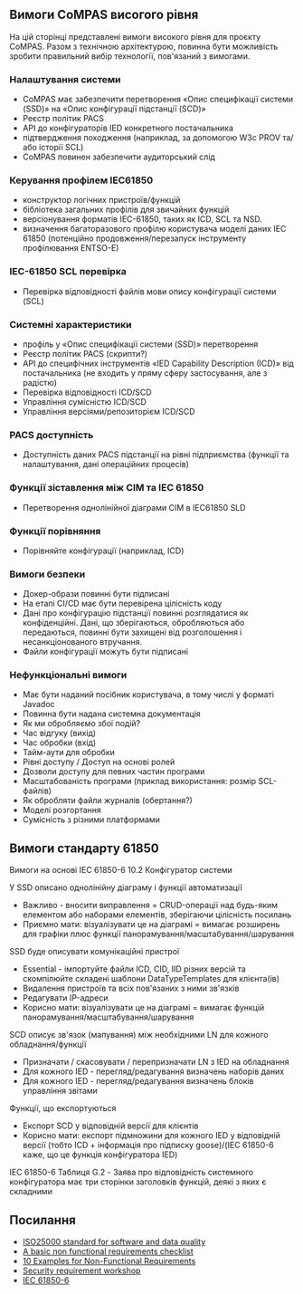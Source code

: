 <!--
SPDX-FileCopyrightText: 2021 Alliander N.V.

SPDX-License-Identifier: CC-BY-4.0
-->

## Вимоги CoMPAS висогого рівня

На цій сторінці представлені вимоги високого рівня для проєкту CoMPAS.
Разом з технічною архітектурою, повинна бути можливість зробити правильний вибір технології, пов'язаний з вимогами.

### Налаштування системи
 - CoMPAS має забезпечити перетворення «Опис специфікації системи (SSD)» на «Опис конфігурації підстанції (SCD)»
 - Реєстр політик PACS 
 - API до конфігураторів IED конкретного постачальника
 - підтвердження походження (наприклад, за допомогою W3c PROV та/або історії SCL)
 - CoMPAS повинен забезпечити аудиторський слід 

### Керування профілем IEC61850 
 - конструктор логічних пристроїв/функцій
 - бібліотека загальних профілів для звичайних функцій
 - версіонування форматів IEC-61850, таких як ICD, SCL та NSD.
 - визначення багаторазового профілю користувача моделі даних IEC 61850 (потенційно продовження/перезапуск інструменту профілювання ENTSO-E)

### IEC-61850 SCL перевірка
 - Перевірка відповідності файлів мови опису конфігурації системи (SCL)

### Системні характеристики
 - профіль у «Опис специфікації системи (SSD)» перетворення
 - Реєстр політик PACS (скрипти?)
 - API до специфічних інструментів «IED Capability Description (ICD)» від постачальника (не входить у пряму сферу застосування, але з радістю)
 - Перевірка відповідності ICD/SCD
 - Управління сумісністю ICD/SCD
 - Управління версіями/репозиторієм ICD/SCD

### PACS доступність
 - Доступність даних PACS підстанції на рівні підприємства (функції та налаштування, дані операційних процесів)

### Функції зіставлення між CIM та IEC 61850
 - Перетворення однолінійної діаграми CIM в IEC61850 SLD

### Функції порівняння
 - Порівняйте конфігурації (наприклад, ICD)

### Вимоги безпеки
- Докер-образи повинні бути підписані
- На етапі CI/CD має бути перевірена цілісність коду
- Дані про конфігурацію підстанції повинні розглядатися як конфіденційні. Дані, що зберігаються, обробляються або передаються, повинні бути захищені від розголошення і несанкціонованого втручання.
- Файли конфігурації можуть бути підписані

### Нефункціональні вимоги

 - Має бути наданий посібник користувача, в тому числі у форматі Javadoc
 - Повинна бути надана системна документація
 - Як ми обробляємо збої подій?
 - Час відгуку (вихід)
 - Час обробки (вхід)
 - Тайм-аути для обробки
 - Рівні доступу / Доступ на основі ролей
 - Дозволи доступу для певних частин програми
 - Масштабованість програми (приклад використання: розмір SCL-файлів)
 - Як обробляти файли журналів (обертання?)
 - Моделі розгортання
 - Сумісність з різними платформами
 
 ## Вимоги стандарту 61850
Вимоги на основі IEC 61850-6 10.2 Конфігуратор системи

У SSD описано однолінійну діаграму і функції автоматизації
  - Важливо - вносити виправлення = CRUD-операції над будь-яким елементом або наборами елементів, зберігаючи цілісність посилань
  - Приємно мати: візуалізувати це на діаграмі = вимагає розширень для графіки плюс функції панорамування/масштабування/шарування


SSD буде описувати комунікаційні пристрої
  - Essential - імпортуйте файли ICD, CID, IID різних версій та скомпілюйте складені шаблони DataTypeTemplates для клієнта(ів)
  - Видалення пристроїв та всіх пов'язаних з ними зв'язків
  - Редагувати IP-адреси
  - Корисно мати: візуалізувати це на діаграмі = вимагає функцій панорамування/масштабування/шарування


SCD описує зв'язок (мапування) між необхідними LN для кожного обладнання/функції
  - Призначати / скасовувати / перепризначати LN з IED на обладнання
  - Для кожного IED - перегляд/редагування визначень наборів даних
  - Для кожного IED - перегляд/редагування визначень блоків управління звітами


Функції, що експортуються
  - Експорт SCD у відповідній версії для клієнтів
  - Корисно мати: експорт підмножини для кожного IED у відповідній версії (тобто ICD + інформація про підписку goose)/(IEC 61850-6 каже, що це функція конфігуратора IED)

IEC 61850-6 Таблиця G.2 - Заява про відповідність системного конфігуратора має три сторінки заголовків функцій, деякі з яких є складними


## Посилання
- [ISO25000 standard for software and data quality](https://iso25000.com/)
- [A basic non functional requirements checklist](https://dalbanger.wordpress.com/2014/01/08/a-basic-non-functional-requirements-checklist/)
- [10 Examples for Non-Functional Requirements](http://www.it-checklists.com/Examples_nonfunctional_Requirements.html)
- [Security requirement workshop](https://com-pas.github.io/compas-architecture/blob-files/security_requirements_workshop.pdf)
- [IEC 61850-6](https://webstore.iec.ch/publication/63319)
